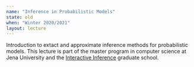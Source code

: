 ```yaml
---
name: "Inference in Probabilistic Models"
state: old
when: "Winter 2020/2021"
layout: lecture
---
```


Introduction to extact and approximate inference methods for probabilistic models. This lecture is part of the master program in computer science at Jena University and the [Interactive Inference](https://inference.uni-jena.de/?lectures) graduate school. 
